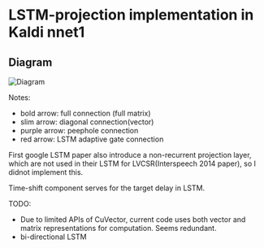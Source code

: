 LSTM-projection implementation in Kaldi nnet1
===
Diagram
---
![Diagram](https://raw.githubusercontent.com/dophist/kaldi-lstm/master/misc/LSTM_DIAG_EQUATION.jpg)

Notes:  
* bold arrow: full connection (full matrix)  
* slim arrow: diagonal connection(vector)  
* purple arrow: peephole connection  
* red arrow: LSTM adaptive gate connection  


First google LSTM paper also introduce a non-recurrent projection layer, which are not used in their LSTM for LVCSR(Interspeech 2014 paper), so I didnot implement this.


Time-shift component serves for the target delay in LSTM.

TODO:  
* Due to limited APIs of CuVector, current code uses both vector and matrix representations for computation. Seems redundant.
* bi-directional LSTM  

